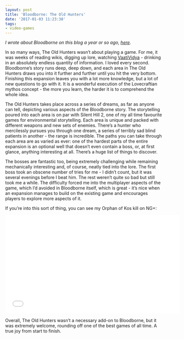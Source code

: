 ```yaml
---
layout: post
title: 'Bloodborne: The Old Hunters'
date: '2017-01-03 11:23:38'
tags:
- video-games
---
```


*I wrote about Bloodborne on this blog a year or so ago, [here](http://www.shrieking.net/bloodborne/).*

In so many ways, The Old Hunters wasn’t about playing a game. For me, it was weeks of reading wikis, digging up lore, watching [VaatiVidya](https://www.youtube.com/user/VaatiVidya) - drinking in an absolutely endless quantity of information. I loved every second. Bloodborne’s story runs deep, deep down, and each area in The Old Hunters draws you into it further and further until you hit the very bottom. Finishing this expansion leaves you with a lot more knowledge, but a lot of new questions to go with it. It is a wonderful execution of the Lovecraftian mythos concept - the more you learn, the harder it is to comprehend the whole idea.

The Old Hunters takes place across a series of dreams, as far as anyone can tell, depicting various aspects of the Bloodborne story. The storytelling poured into each area is on par with Silent Hill 2, one of my all time favourite games for environmental storytelling. Each area is unique and packed with different weapons and new sets of enemies. There’s a hunter who mercilessly pursues you through one dream, a series of terribly sad blind patients in another - the range is incredible. The paths you can take through each area are as varied as ever: one of the hardest parts of the entire expansion is an optional well that doesn’t even contain a boss, or, at first glance, anything interesting at all. There’s a huge list of things to discover.

The bosses are fantastic too, being extremely challenging while remaining mechanically interesting and, of course, neatly tied into the lore. The first boss took an obscene number of tries for me - I didn’t count, but it was several evenings before I beat him. The rest weren’t quite so bad but still took me a while. The difficulty forced me into the multiplayer aspects of the game, which I’d avoided in Bloodborne itself, which is great - it’s nice when an expansion manages to build on the existing game and encourages players to explore more aspects of it.

If you’re into this sort of thing, you can see my Orphan of Kos kill on NG+:

<div style="text-align: center">
<iframe width="560" height="315" src="//www.youtube.com/embed/26G6U2TcRWM" frameborder="0" allowfullscreen></iframe></div>

Overall, The Old Hunters wasn’t a necessary add-on to Bloodborne, but it was extremely welcome, rounding off one of the best games of all time. A true joy from start to finish.
